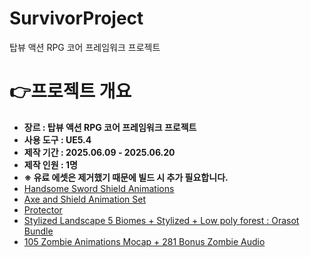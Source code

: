 # SurvivorProject
탑뷰 액션 RPG 코어 프레임워크 프로젝트

# 👉프로젝트 개요
- **장르 : 탑뷰 액션 RPG 코어 프레임워크 프로젝트**
- **사용 도구 : UE5.4**
- **제작 기간 : 2025.06.09 - 2025.06.20**
- **제작 인원 : 1명**
- **※ 유료 에셋은 제거했기 때문에 빌드 시 추가 필요합니다.**
- [Handsome Sword Shield Animations](https://www.fab.com/ko/listings/6cd97246-b003-40b9-9178-ed1beb50188d)
- [Axe and Shield Animation Set](https://www.fab.com/ko/listings/b6fc8a25-be2e-4a91-8b1d-352042246efc)
- [Protector](https://www.fab.com/ko/listings/d553d073-bb65-41e8-b3cf-6dae6cf9c19c)
- [Stylized Landscape 5 Biomes + Stylized + Low poly forest : Orasot Bundle](https://www.fab.com/ko/listings/fbda9e5c-00fe-4667-a2df-5849182512c8)
- [105 Zombie Animations Mocap + 281 Bonus Zombie Audio](https://www.fab.com/ko/listings/f5e4fd19-febd-43b1-8799-b6c4c8f1f23b)